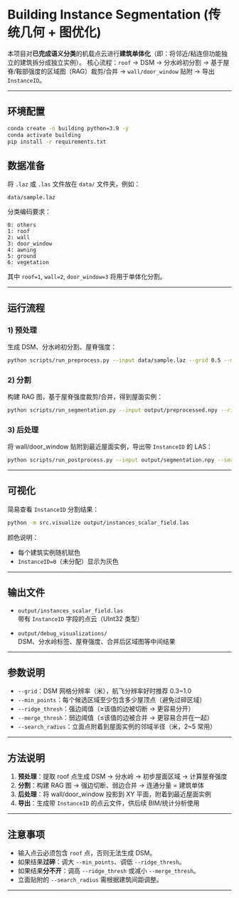 # Building Instance Segmentation (传统几何 + 图优化)

本项目对**已完成语义分类**的机载点云进行**建筑单体化**（即：将邻近/粘连但功能独立的建筑拆分成独立实例）。
核心流程：`roof` → DSM → 分水岭初分割 → 基于屋脊/鞍部强度的区域图（RAG）裁剪/合并 → `wall/door_window` 贴附 → 导出 `InstanceID`。

---

## 环境配置

```bash
conda create -n building python=3.9 -y
conda activate building
pip install -r requirements.txt
```


## 数据准备

将 `.laz` 或 `.las` 文件放在 `data/` 文件夹，例如：
```
data/sample.laz
```

分类编码要求：
```
0: others
1: roof
2: wall
3: door_window
4: awning
5: ground
6: vegetation
```

其中 `roof=1`, `wall=2`, `door_window=3` 将用于单体化分割。

---

## 运行流程

### 1) 预处理  
生成 DSM、分水岭初分割、屋脊强度：
```bash
python scripts/run_preprocess.py --input data/sample.laz --grid 0.5 --min_points 100
```

### 2) 分割  
构建 RAG 图，基于屋脊强度裁剪/合并，得到屋面实例：
```bash
python scripts/run_segmentation.py --input output/preprocessed.npy --ridge_thresh 0.25 --merge_thresh 0.15
```

### 3) 后处理  
将 wall/door_window 贴附到最近屋面实例，导出带 `InstanceID` 的 LAS：
```bash
python scripts/run_postprocess.py --input output/segmentation.npy --search_radius 3.0
```

---

## 可视化

简易查看 `InstanceID` 分割结果：
```bash
python -m src.visualize output/instances_scalar_field.las
```

颜色说明：  
- 每个建筑实例随机赋色  
- `InstanceID=0`（未分配）显示为灰色  

---

## 输出文件

- `output/instances_scalar_field.las`  
  带有 `InstanceID` 字段的点云（UInt32 类型）

- `output/debug_visualizations/`  
  DSM、分水岭标签、屋脊强度、合并后区域图等中间结果

---

## 参数说明

- `--grid`：DSM 网格分辨率（米），航飞分辨率好时推荐 0.3~1.0
- `--min_points`：每个候选区域至少包含多少屋顶点（避免过碎区域）
- `--ridge_thresh`：强边阈值（≥该值的边被切断 → 更容易分开）
- `--merge_thresh`：弱边阈值（≤该值的边被合并 → 更容易合并在一起）
- `--search_radius`：立面点附着到屋面实例的邻域半径（米，2~5 常用）

---

## 方法说明

1. **预处理**：提取 roof 点生成 DSM → 分水岭 → 初步屋面区域 → 计算屋脊强度  
2. **分割**：构建 RAG 图 → 强边切断、弱边合并 → 连通分量 = 建筑单体  
3. **后处理**：将 wall/door_window 投影到 XY 平面，附着到最近屋面实例  
4. **导出**：生成带 `InstanceID` 的点云文件，供后续 BIM/统计分析使用  

---

## 注意事项

- 输入点云必须包含 `roof` 点，否则无法生成 DSM。  
- 如果结果**过碎**：调大 `--min_points`、调低 `--ridge_thresh`。  
- 如果结果**分不开**：调高 `--ridge_thresh` 或减小 `--merge_thresh`。  
- 立面贴附的 `--search_radius` 需根据建筑间距调整。  

---
